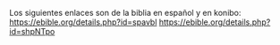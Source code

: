 Los siguientes enlaces son de la biblia en español y en konibo:
https://ebible.org/details.php?id=spavbl
https://ebible.org/details.php?id=shpNTpo